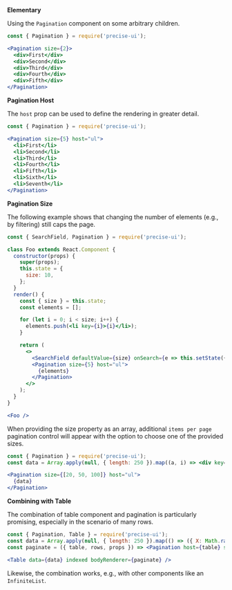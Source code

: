 **Elementary**

Using the `Pagination` component on some arbitrary children.

```jsx
const { Pagination } = require('precise-ui');

<Pagination size={2}>
  <div>First</div>
  <div>Second</div>
  <div>Third</div>
  <div>Fourth</div>
  <div>Fifth</div>
</Pagination>
```

**Pagination Host**

The `host` prop can be used to define the rendering in greater detail.

```jsx
const { Pagination } = require('precise-ui');

<Pagination size={5} host="ul">
  <li>First</li>
  <li>Second</li>
  <li>Third</li>
  <li>Fourth</li>
  <li>Fifth</li>
  <li>Sixth</li>
  <li>Seventh</li>
</Pagination>
```

**Pagination Size**

The following example shows that changing the number of elements (e.g., by filtering) still caps the page.

```jsx
const { SearchField, Pagination } = require('precise-ui');

class Foo extends React.Component {
  constructor(props) {
    super(props);
    this.state = {
      size: 10,
    };
  }
  render() {
    const { size } = this.state;
    const elements = [];

    for (let i = 0; i < size; i++) {
      elements.push(<li key={i}>{i}</li>);
    }

    return (
      <>
        <SearchField defaultValue={size} onSearch={e => this.setState({ size: +e.query || 0 })} />
        <Pagination size={5} host="ul">
          {elements}
        </Pagination>
      </>
    );
  }
}

<Foo />
```

When providing the size property as an array, additional `items per page` pagination control will appear with the option to choose one of the provided sizes.

```jsx
const { Pagination } = require('precise-ui');
const data = Array.apply(null, { length: 250 }).map((a, i) => <div key={i}>Item {i}</div>);

<Pagination size={[20, 50, 100]} host="ul">
  {data}
</Pagination>
```

**Combining with Table**

The combination of table component and pagination is particularly promising, especially in the scenario of many rows.

```jsx
const { Pagination, Table } = require('precise-ui');
const data = Array.apply(null, { length: 250 }).map(() => ({ X: Math.random(), Y: Math.random() }));
const paginate = ({ table, rows, props }) => <Pagination host={table} size={20} {...props}>{rows}</Pagination>;

<Table data={data} indexed bodyRenderer={paginate} />
```

Likewise, the combination works, e.g., with other components like an `InfiniteList`.

